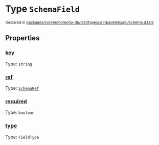 # Type `SchemaField`
<sub>Declared in [packages/core/echo/echo-db/dist/types/src/packlets/api/schema.d.ts:8]()</sub>




## Properties
### [key]()
Type: <code>string</code>

### [ref]()
Type: <code>[SchemaRef](/api/@dxos/react-client/types/SchemaRef)</code>

### [required]()
Type: <code>boolean</code>

### [type]()
Type: <code>FieldType</code>